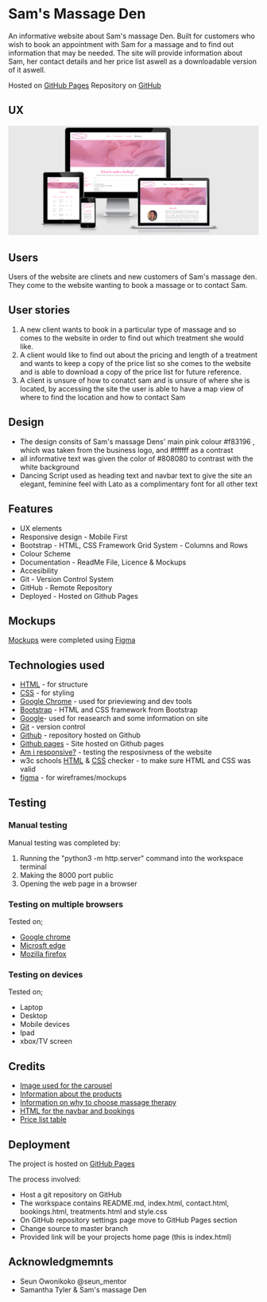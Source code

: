 # Sam's Massage Den
An informative website about Sam's massage Den. Built for customers who wish to book an appointment with Sam for a massage and
to find out information that may be needed. The site will provide information about Sam, her contact details and her price list aswell as a downloadable
version of it aswell.

Hosted on [GitHub Pages](https://jtyler4699.github.io/Samsmassageden/) Repository on [GitHub](https://github.com/jtyler4699/Samsmassageden)

## UX
![am i responsive](/documentation/responsive.png)

## Users
Users of the website are clinets and new customers of Sam's massage den. They come to the website wanting to book a massage or to contact Sam.

## User stories
1. A new client wants to book in a particular type of massage and so comes to the website in order to find out which treatment she would like.
2. A client would like to find out about the pricing and length of a  treatment and wants to keep a copy of the price list so she comes to the website and is able to download
a copy of the price list for future reference.
3. A client is unsure of how to conatct sam and is unsure of where she is located, by accessing the site the user is able to have a map view of where to find the location and how to contact Sam

## Design

* The design consits of Sam's massage Dens' main pink colour #f83196 , which was taken from the business logo, and #ffffff as a contrast
* all informative text was given the color of #808080 to contrast with the white background
* Dancing Script used as heading text and navbar text to give the site an elegant, feminine feel with Lato
    as a complimentary font for all other text

## Features
* UX elements
* Responsive design - Mobile First
* Bootstrap - HTML, CSS Framework
   Grid System - Columns and Rows
* Colour Scheme
* Documentation - ReadMe File, Licence & Mockups
* Accesibility
* Git - Version Control System
* GitHub - Remote Repository
* Deployed - Hosted on Github Pages

## Mockups
[Mockups](https://www.figma.com/file/p6Y4Rth8SNSxNy5yGXfcZL/Sams-beauty-den) were completed using [Figma](https://www.figma.com/)

## Technologies used
* [HTML](https://developer.mozilla.org/en-US/docs/Web/HTML) - for structure
* [CSS](https://developer.mozilla.org/en-US/docs/Web/CSS) - for styling
* [Google Chrome](https://www.google.com/chrome/) - used for prieviewing and dev tools
* [Bootstrap](https://getbootstrap.com/) - HTML and CSS framework from Bootstrap
* [Google](https://www.google.com/)- used for reasearch and some information on site
* [Git](https://git-scm.com/) - version control
* [Github](https://github.com/) - repository hosted on Github
* [Github pages](https://jtyler4699.github.io/Samsmassageden/) - Site hosted on Github pages
* [Am i responsive?](http://ami.responsivedesign.is/) - testing the resposivness of the website
* w3c schools [HTML](https://validator.w3.org/) & [CSS](https://jigsaw.w3.org/css-validator/) checker - to make sure HTML and CSS was valid
* [figma](https://www.figma.com/) - for wireframes/mockups

## Testing

### Manual testing
Manual testing was completed by:
1. Running the "python3 -m http.server" command into the workspace terminal
2. Making the 8000 port public
3. Opening the web page in a browser

### Testing on multiple browsers
Tested on;
* [Google chrome](https://www.google.co.uk/chrome/)
* [Microsft edge](https://www.microsoft.com/en-us/edge)
* [Mozilla firefox](https://www.mozilla.org/en-GB/firefox/new/)

### Testing on devices   
Tested on;
* Laptop
* Desktop
* Mobile devices
* Ipad
* xbox/TV screen


## Credits

* [Image used for the carousel](https://unsplash.com/photos/hBLf2nvp-Yc)
* [Information about the products](https://www.skintruth.co.uk/about/)
* [Information on why to choose massage therapy](https://www.sfsm.edu/reasons-to-choose-massage-therapy)
* [HTML for the navbar and bookings](https://getbootstrap.com/docs/4.0/components/navbar/)
* [Price list table](https://www.sitepoint.com/community/t/best-method-of-displaying-a-pricelist/74730/5)

## Deployment

The project is hosted on [GitHub Pages](https://jtyler4699.github.io/Samsmassageden/)

The process involved:

* Host a git repository on GitHub
* The workspace contains README.md, index.html, contact.html, bookings.html, treatments.html and style.css
* On GitHub repository settings page move to GitHub Pages section
* Change source to master branch
* Provided link will be your projects home page (this is index.html)

## Acknowledgmemnts
* Seun Owonikoko @seun_mentor
* Samantha Tyler & Sam's massage Den